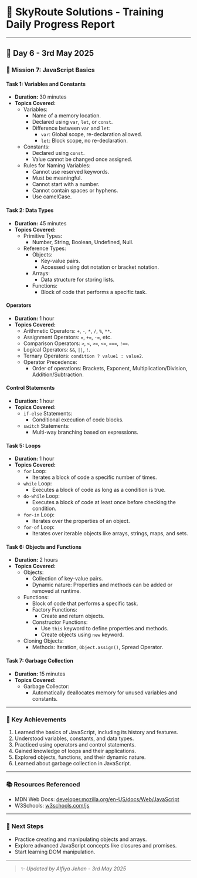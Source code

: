 # 🌟 SkyRoute Solutions - Training Daily Progress Report

---

## 📅 Day 6 - 3rd May 2025

### 🚀 Mission 7: JavaScript Basics

#### Task 1: Variables and Constants
- **Duration:** 30 minutes
- **Topics Covered:**
  - Variables:
    - Name of a memory location.
    - Declared using `var`, `let`, or `const`.
    - Difference between `var` and `let`:
      - `var`: Global scope, re-declaration allowed.
      - `let`: Block scope, no re-declaration.
  - Constants:
    - Declared using `const`.
    - Value cannot be changed once assigned.
  - Rules for Naming Variables:
    - Cannot use reserved keywords.
    - Must be meaningful.
    - Cannot start with a number.
    - Cannot contain spaces or hyphens.
    - Use camelCase.

#### Task 2: Data Types
- **Duration:** 45 minutes
- **Topics Covered:**
  - Primitive Types:
    - Number, String, Boolean, Undefined, Null.
  - Reference Types:
    - Objects:
      - Key-value pairs.
      - Accessed using dot notation or bracket notation.
    - Arrays:
      - Data structure for storing lists.
    - Functions:
      - Block of code that performs a specific task.

####  Operators
- **Duration:** 1 hour
- **Topics Covered:**
  - Arithmetic Operators: `+`, `-`, `*`, `/`, `%`, `**`.
  - Assignment Operators: `=`, `+=`, `-=`, etc.
  - Comparison Operators: `>`, `<`, `>=`, `<=`, `===`, `!==`.
  - Logical Operators: `&&`, `||`, `!`.
  - Ternary Operators: `condition ? value1 : value2`.
  - Operator Precedence:
    - Order of operations: Brackets, Exponent, Multiplication/Division, Addition/Subtraction.

#### Control Statements
- **Duration:** 1 hour
- **Topics Covered:**
  - `if-else` Statements:
    - Conditional execution of code blocks.
  - `switch` Statements:
    - Multi-way branching based on expressions.

#### Task 5: Loops
- **Duration:** 1 hour
- **Topics Covered:**
  - `for` Loop:
    - Iterates a block of code a specific number of times.
  - `while` Loop:
    - Executes a block of code as long as a condition is true.
  - `do-while` Loop:
    - Executes a block of code at least once before checking the condition.
  - `for-in` Loop:
    - Iterates over the properties of an object.
  - `for-of` Loop:
    - Iterates over iterable objects like arrays, strings, maps, and sets.

#### Task 6: Objects and Functions
- **Duration:** 2 hours
- **Topics Covered:**
  - Objects:
    - Collection of key-value pairs.
    - Dynamic nature: Properties and methods can be added or removed at runtime.
  - Functions:
    - Block of code that performs a specific task.
    - Factory Functions:
      - Create and return objects.
    - Constructor Functions:
      - Use `this` keyword to define properties and methods.
      - Create objects using `new` keyword.
  - Cloning Objects:
    - Methods: Iteration, `Object.assign()`, Spread Operator.

#### Task 7: Garbage Collection
- **Duration:** 15 minutes
- **Topics Covered:**
  - Garbage Collector:
    - Automatically deallocates memory for unused variables and constants.

---

### 🎯 Key Achievements
1. Learned the basics of JavaScript, including its history and features.
2. Understood variables, constants, and data types.
3. Practiced using operators and control statements.
4. Gained knowledge of loops and their applications.
5. Explored objects, functions, and their dynamic nature.
6. Learned about garbage collection in JavaScript.

---

### 📚 Resources Referenced
  - MDN Web Docs: [developer.mozilla.org/en-US/docs/Web/JavaScript](https://developer.mozilla.org/en-US/docs/Web/JavaScript)
  - W3Schools: [w3schools.com/js](https://www.w3schools.com/js)

---

### 🔄 Next Steps
- Practice creating and manipulating objects and arrays.
- Explore advanced JavaScript concepts like closures and promises.
- Start learning DOM manipulation.

---

> ✨ _Updated by Alfiya Jehan - 3rd May 2025_